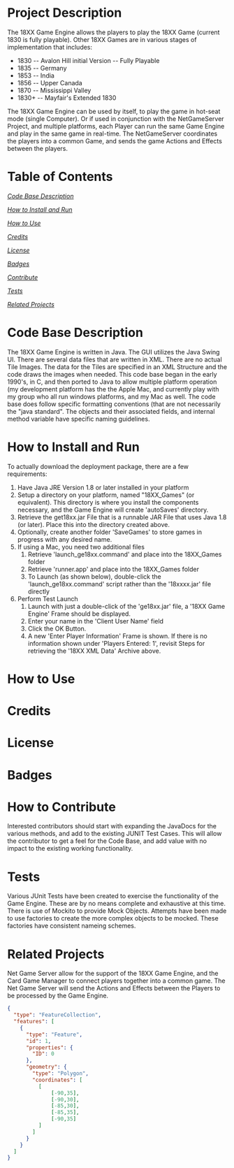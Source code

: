 # Project Description

The 18XX Game Engine allows the players to play the 18XX Game (current 1830 is fully playable). Other 18XX Games are in various stages of implementation that includes:

* 1830 -- Avalon Hill initial Version -- Fully Playable
* 1835 -- Germany
* 1853 -- India
* 1856 -- Upper Canada
* 1870 -- Mississippi Valley
* 1830+ -- Mayfair's Extended 1830

The 18XX Game Engine can be used by itself, to play the game in hot-seat mode (single Computer). Or if used in conjunction with the NetGameServer Project, and multiple platforms, each Player can run the same Game Engine and play in the same game in real-time. The NetGameServer coordinates the players into a common Game, and sends the game Actions and Effects between the players.

# Table of Contents
*[Code Base Description](#Description)*

*[How to Install and Run](#Install)*

*[How to Use](#Use)*

*[Credits](#Credits)*

*[License](#License)*

*[Badges](#Badges)*

*[Contribute](#Contribute)*

*[Tests](#Tests)*

*[Related Projects](#Related)*

# Code Base Description
<a name="Description"></a>

The 18XX Game Engine is written in Java. The GUI utilizes the Java Swing UI. There are several data files that are written in XML. There are no actual Tile Images. The data for the Tiles are specified in an XML Structure and the code draws the images when needed.
This code base began in the early 1990's, in C, and then ported to Java to allow multiple platform operation (my development platform has the the Apple Mac, and currently play with my group who all run windows platforms, and my Mac as well. The code base does follow specific formatting conventions (that are not necessarily the "java standard". The objects and their associated fields, and internal method variable have specific naming guidelines.


# How to Install and Run
<a name="Install"></a>

To actually download the deployment package, there are a few requirements:

1. Have Java JRE Version 1.8 or later installed in your platform
1. Setup a directory on your platform, named "18XX_Games" (or equivalent). This directory is where you install the components necessary, and the Game Engine will create 'autoSaves' directory.
1. Retrieve the get18xx.jar File that is a runnable JAR File that uses Java 1.8 (or later). Place this into the directory created above.
1. Optionally, create another folder 'SaveGames' to store games in progress with any desired name.
1. If using a Mac, you need two additional files
    1. Retrieve 'launch_ge18xx.command' and place into the 18XX_Games folder
    1. Retrieve 'runner.app' and place into the 18XX_Games folder
    1. To Launch (as shown below), double-click the 'launch_ge18xx.command' script rather than the '18xxxx.jar' file directly
1. Perform Test Launch
    1. Launch with just a double-click of the 'ge18xx.jar' file, a '18XX Game Engine' Frame should be displayed.
    1. Enter your name in the 'Client User Name' field
    1. Click the OK Button.
    1. A new 'Enter Player Information' Frame is shown. If there is no information shown under 'Players Entered: 1', revisit Steps for retrieving the '18XX XML Data' Archive above. 

# How to Use
<a name="Use"></a>

# Credits
<a name="Credits"></a>

# License
<a name="License"></a>

# Badges
<a name="Badges"></a>

# How to Contribute
<a name="Contribute"></a>

Interested contributors should start with expanding the JavaDocs for the various methods, and add to the existing JUNIT Test Cases. This will allow the contributor to get a feel for the Code Base, and add value with no impact to the existing working functionality.

# Tests
<a name="Tests"></a>

Various JUnit Tests have been created to exercise the functionality of the Game Engine. These are by no means complete and exhaustive at this time. There is use of Mockito to provide Mock Objects. Attempts have been made to use factories to create the more complex objects to be mocked. These factories have consistent nameing schemes.


# Related Projects
<a name="Related"></a>

Net Game Server allow for the support of the 18XX Game Engine, and the Card Game Manager to connect players together into a common game. The Net Game Server will send the Actions and Effects between the Players to be processed by the Game Engine. 


```geojson
{
  "type": "FeatureCollection",
  "features": [
    {
      "type": "Feature",
      "id": 1,
      "properties": {
        "ID": 0
      },
      "geometry": {
        "type": "Polygon",
        "coordinates": [
          [
              [-90,35],
              [-90,30],
              [-85,30],
              [-85,35],
              [-90,35]
          ]
        ]
      }
    }
  ]
}
